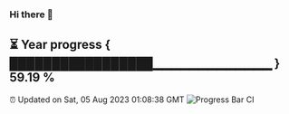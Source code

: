 ### Hi there 👋
⏳ Year progress { █████████████████▁▁▁▁▁▁▁▁▁▁▁▁▁ } 59.19 %
---
⏰ Updated on Sat, 05 Aug 2023 01:08:38 GMT
![Progress Bar CI](https://github.com/liununu/liununu/workflows/Progress%20Bar%20CI/badge.svg)
